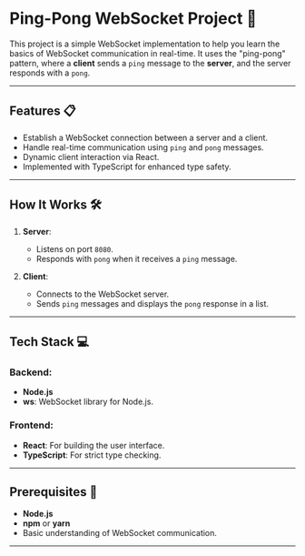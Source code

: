 # Ping-Pong WebSocket Project 🎾

This project is a simple WebSocket implementation to help you learn the basics of WebSocket communication in real-time. It uses the "ping-pong" pattern, where a **client** sends a `ping` message to the **server**, and the server responds with a `pong`.

---

## Features 📋

- Establish a WebSocket connection between a server and a client.
- Handle real-time communication using `ping` and `pong` messages.
- Dynamic client interaction via React.
- Implemented with TypeScript for enhanced type safety.

---

## How It Works 🛠️

1. **Server**:
   - Listens on port `8080`.
   - Responds with `pong` when it receives a `ping` message.

2. **Client**:
   - Connects to the WebSocket server.
   - Sends `ping` messages and displays the `pong` response in a list.

---

## Tech Stack 💻

### Backend:
- **Node.js**
- **ws**: WebSocket library for Node.js.

### Frontend:
- **React**: For building the user interface.
- **TypeScript**: For strict type checking.

---

## Prerequisites 🚀

- **Node.js** 
- **npm** or **yarn**
- Basic understanding of WebSocket communication.

---

